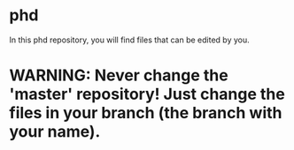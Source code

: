 # phd

In this phd repository, you will find files that can be edited by you. 

# WARNING: Never change the 'master' repository! Just change the files in your branch (the branch with your name). 
